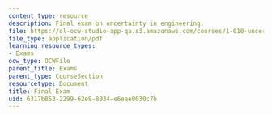 ```yaml
---
content_type: resource
description: Final exam on uncertainty in engineering.
file: https://ol-ocw-studio-app-qa.s3.amazonaws.com/courses/1-010-uncertainty-in-engineering-fall-2008/6317b853229962e88034e6eae0030c7b_final_exam.pdf
file_type: application/pdf
learning_resource_types:
- Exams
ocw_type: OCWFile
parent_title: Exams
parent_type: CourseSection
resourcetype: Document
title: Final Exam
uid: 6317b853-2299-62e8-8034-e6eae0030c7b
---
```

